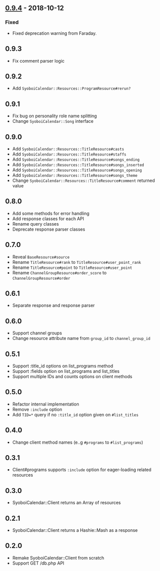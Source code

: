 ## [0.9.4] - 2018-10-12

### Fixed

- Fixed deprecation warning from Faraday.

## 0.9.3

- Fix comment parser logic

## 0.9.2

- Add `SyoboiCalendar::Resources::ProgramResource#rerun?`

## 0.9.1

- Fix bug on personality role name splitting
- Change `SyoboiCalendar::Song` interface

## 0.9.0

- Add `SyoboiCalendar::Resources::TitleResource#casts`
- Add `SyoboiCalendar::Resources::TitleResource#staffs`
- Add `SyoboiCalendar::Resources::TitleResource#songs_ending`
- Add `SyoboiCalendar::Resources::TitleResource#songs_inserted`
- Add `SyoboiCalendar::Resources::TitleResource#songs_opening`
- Add `SyoboiCalendar::Resources::TitleResource#songs_theme`
- Change `SyoboiCalendar::Resources::TitleResource#comment` returned value

## 0.8.0

- Add some methods for error handling
- Add response classes for each API
- Rename query classes
- Deprecate response parser classes

## 0.7.0

- Reveal `BaseResource#source`
- Rename `TitleResource#rank` to `TitleResource#user_point_rank`
- Rename `TitleResource#point` to `TitleResource#user_point`
- Rename `ChannelGroupResource#order_score` to `ChannelGroupResource#order`

## 0.6.1

- Separate response and response parser

## 0.6.0

- Support channel groups
- Change resource attribute name from `group_id` to `channel_group_id`

## 0.5.1

- Support :title_id options on list_programs method
- Support :fields option on list_programs and list_titles
- Support multiple IDs and counts options on client methods

## 0.5.0

- Refactor internal implementation
- Remove `:include` option
- Add `TID=*` query if no `:title_id` option given on `#list_titles`

## 0.4.0

- Change client method names (e..g `#programs` to `#list_programs`)

## 0.3.1

- Client#programs supports `:include` option for eager-loading related resources

## 0.3.0

- SyoboiCalendar::Client returns an Array of resources

## 0.2.1

- SyoboiCalendar::Client returns a Hashie::Mash as a response

## 0.2.0

- Remake SyoboiCalendar::Client from scratch
- Support GET /db.php API

[0.9.4]: https://github.com/r7kamura/syoboi_calendar/compare/v0.9.3...v0.9.4
